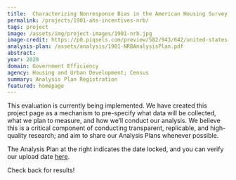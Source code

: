 ```yaml
---
title:  Characterizing Nonresponse Bias in the American Housing Survey (AHS)
permalink: /projects/1901-ahs-incentives-nrb/
tags: project  
image: /assets/img/project-images/1901-nrb.jpg
image-credit: https://p0.piqsels.com/preview/582/943/642/united-states-new-york-history-art.jpg
analysis-plan: /assets/analysis/1901-NRBAnalysisPlan.pdf
abstract: 
year: 2020  
domain: Government Efficiency
agency: Housing and Urban Development; Census
summary: Analysis Plan Registration
featured: homepage
---
```

This evaluation is currently being implemented. We have created this project page as a mechanism to pre-specify what data will be collected, what we plan to measure, and how we’ll conduct our analysis. We believe this is a critical component of conducting transparent, replicable, and high-quality research; and aim to share our Analysis Plans whenever possible.

The Analysis Plan at the right indicates the date locked, and you can verify our upload date <a href="https://github.com/gsa-oes/office-of-evaluation-sciences/commits/master/assets/analysis/1901-NRBAnalysisPlan.pdf">here</a>. 

Check back for results!
